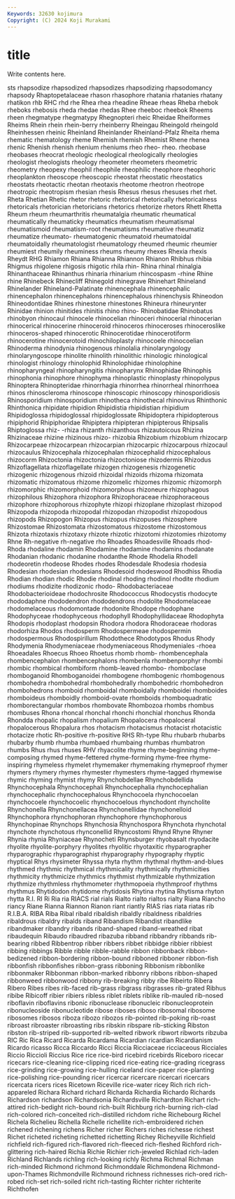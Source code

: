 ```yaml
---
Keywords: 32630 kojimura
Copyright: (C) 2024 Koji Murakami
---
```


# title

Write contents here.



sts rhapsodize rhapsodized rhapsodizes rhapsodizing rhapsodomancy
rhapsody Rhaptopetalaceae rhason rhasophore rhatania rhatanies rhatany rhatikon rhb RHC
rhd rhe Rhea rhea rheadine Rheae rheas Rheba rhebok rheboks
rhebosis rheda rhedae rhedas Rhee rheeboc rheebok Rheems rheen rhegmatype
rhegmatypy Rhegnopteri rheic Rheidae Rheiformes Rheims Rhein rhein rhein-berry rheinberry
Rheingau Rheingold rheingold Rheinhessen rheinic Rheinland Rheinlander Rheinland-Pfalz Rheita rhema
rhematic rhematology rheme Rhemish rhemish Rhemist Rhene rhenea rhenic Rhenish
rhenish rhenium rheniums rheo rheo- rheo. rheobase rheobases rheocrat rheologic
rheological rheologically rheologies rheologist rheologists rheology rheometer rheometers rheometric rheometry
rheopexy rheophil rheophile rheophilic rheophore rheophoric rheoplankton rheoscope rheoscopic rheostat
rheostatic rheostatics rheostats rheotactic rheotan rheotaxis rheotome rheotron rheotrope rheotropic
rheotropism rhesian rhesis Rhesus rhesus rhesuses rhet rhet. Rheta Rhetian
Rhetic rhetor rhetoric rhetorical rhetorically rhetoricalness rhetoricals rhetorician rhetoricians rhetorics
rhetorize rhetors Rhett Rhetta Rheum rheum rheumarthritis rheumatalgia rheumatic rheumatical
rheumatically rheumaticky rheumatics rheumatism rheumatismal rheumatismoid rheumatism-root rheumatisms rheumative rheumatiz
rheumatize rheumato- rheumatogenic rheumatoid rheumatoidal rheumatoidally rheumatologist rheumatology rheumed rheumic
rheumier rheumiest rheumily rheuminess rheums rheumy rhexes Rhexia rhexis Rheydt
RHG Rhiamon Rhiana Rhianna Rhiannon Rhianon Rhibhus rhibia Rhigmus rhigolene
rhigosis rhigotic rhila rhin- Rhina rhinal rhinalgia Rhinanthaceae Rhinanthus rhinaria
rhinarium rhincospasm -rhine Rhine rhine Rhinebeck Rhinecliff Rhinegold rhinegrave Rhinehart
Rhineland Rhinelander Rhineland-Palatinate rhinencephala rhinencephalic rhinencephalon rhinencephalons rhinencephalous rhinenchysis Rhineodon
Rhineodontidae Rhines rhinestone rhinestones Rhineura rhineurynter Rhinidae rhinion rhinitides rhinitis
rhino rhino- Rhinobatidae Rhinobatus rhinobyon rhinocaul rhinocele rhinocelian rhinoceri rhinocerial
rhinocerian rhinocerical rhinocerine rhinoceroid rhinoceros rhinoceroses rhinoceroslike rhinoceros-shaped rhinocerotic Rhinocerotidae
rhinocerotiform rhinocerotine rhinocerotoid rhinochiloplasty rhinocoele rhinocoelian Rhinoderma rhinodynia rhinogenous rhinolalia
rhinolaryngology rhinolaryngoscope rhinolite rhinolith rhinolithic rhinologic rhinological rhinologist rhinology rhinolophid
Rhinolophidae rhinolophine rhinopharyngeal rhinopharyngitis rhinopharynx Rhinophidae Rhinophis rhinophonia rhinophore rhinophyma
rhinoplastic rhinoplasty rhinopolypus Rhinoptera Rhinopteridae rhinorrhagia rhinorrhea rhinorrheal rhinorrhoea rhinos
rhinoscleroma rhinoscope rhinoscopic rhinoscopy rhinosporidiosis Rhinosporidium rhinosporidium rhinotheca rhinothecal rhinovirus
Rhinthonic Rhinthonica rhipidate rhipidion Rhipidistia rhipidistian rhipidium Rhipidoglossa rhipidoglossal rhipidoglossate
Rhipidoptera rhipidopterous rhipiphorid Rhipiphoridae Rhipiptera rhipipteran rhipipterous Rhipsalis Rhiptoglossa rhiz-
-rhiza rhizanth rhizanthous rhizautoicous Rhizina Rhizinaceae rhizine rhizinous rhizo- rhizobia
Rhizobium rhizobium rhizocarp Rhizocarpeae rhizocarpean rhizocarpian rhizocarpic rhizocarpous rhizocaul rhizocaulus
Rhizocephala rhizocephalan rhizocephalid rhizocephalous rhizocorm Rhizoctonia rhizoctonia rhizoctoniose rhizodermis Rhizodus
Rhizoflagellata rhizoflagellate rhizogen rhizogenesis rhizogenetic rhizogenic rhizogenous rhizoid rhizoidal rhizoids
rhizoma rhizomata rhizomatic rhizomatous rhizome rhizomelic rhizomes rhizomic rhizomorph rhizomorphic
rhizomorphoid rhizomorphous rhizoneure rhizophagous rhizophilous Rhizophora rhizophora Rhizophoraceae rhizophoraceous rhizophore
rhizophorous rhizophyte rhizopi rhizoplane rhizoplast rhizopod Rhizopoda rhizopoda rhizopodal rhizopodan
rhizopodist rhizopodous rhizopods Rhizopogon Rhizopus rhizopus rhizopuses rhizosphere Rhizostomae Rhizostomata
rhizostomatous rhizostome rhizostomous Rhizota rhizotaxis rhizotaxy rhizote rhizotic rhizotomi rhizotomies
rhizotomy Rhne Rh-negative rh-negative rho Rhoades Rhoadesville Rhoads rhod- Rhoda
rhodaline rhodamin Rhodamine rhodamine rhodamins rhodanate Rhodanian rhodanic rhodanine rhodanthe
Rhode Rhodelia Rhodell rhodeoretin rhodeose Rhodes rhodes Rhodesdale Rhodesia rhodesia
Rhodesian rhodesian rhodesians Rhodesoid rhodeswood Rhodhiss Rhodia Rhodian rhodian rhodic
Rhodie rhodinal rhoding rhodinol rhodite rhodium rhodiums rhodizite rhodizonic rhodo-
Rhodobacteriaceae Rhodobacterioideae rhodochrosite Rhodococcus Rhodocystis rhodocyte rhododaphne rhododendron rhododendrons rhodolite
Rhodomelaceae rhodomelaceous rhodomontade rhodonite Rhodope rhodophane Rhodophyceae rhodophyceous rhodophyll Rhodophyllidaceae
Rhodophyta Rhodopis rhodoplast rhodopsin Rhodora rhodora Rhodoraceae rhodoras rhodorhiza Rhodos
rhodosperm Rhodospermeae rhodospermin rhodospermous Rhodospirillum Rhodothece Rhodotypos Rhodus Rhody Rhodymenia
Rhodymeniaceae rhodymeniaceous Rhodymeniales -rhoea Rhoeadales Rhoecus Rhoeo Rhoetus rhomb rhomb-
rhombencephala rhombencephalon rhombencephalons rhombenla rhombenporphyr rhombi rhombic rhombical rhombiform rhomb-leaved
rhombo- rhomboclase rhomboganoid Rhomboganoidei rhombogene rhombogenic rhombogenous rhombohedra rhombohedral rhombohedrally
rhombohedric rhombohedron rhombohedrons rhomboid rhomboidal rhomboidally rhomboidei rhomboides rhomboideus rhomboidly
rhomboid-ovate rhomboids rhomboquadratic rhomborectangular rhombos rhombovate Rhombozoa rhombs rhombus rhombuses
Rhona rhoncal rhonchal rhonchi rhonchial rhonchus Rhonda Rhondda rhopalic rhopalism
rhopalium Rhopalocera rhopaloceral rhopalocerous Rhopalura rhos rhotacism rhotacismus rhotacist rhotacistic
rhotacize rhotic Rh-positive rh-positive RHS Rh-type Rhu rhubarb rhubarbs rhubarby
rhumb rhumba rhumbaed rhumbaing rhumbas rhumbatron rhumbs Rhus rhus rhuses
RHV rhyacolite rhyme rhyme-beginning rhyme-composing rhymed rhyme-fettered rhyme-forming rhyme-free rhyme-inspiring
rhymeless rhymelet rhymemaker rhymemaking rhymeproof rhymer rhymers rhymery rhymes rhymester
rhymesters rhyme-tagged rhymewise rhymic rhyming rhymist rhymy Rhynchobdellae Rhynchobdellida Rhynchocephala
Rhynchocephali Rhynchocephalia rhynchocephalian rhynchocephalic rhynchocephalous Rhynchocoela rhynchocoelan rhynchocoele rhynchocoelic rhynchocoelous
rhynchodont rhyncholite Rhynchonella Rhynchonellacea Rhynchonellidae rhynchonelloid Rhynchophora rhynchophoran rhynchophore rhynchophorous
Rhynchopinae Rhynchops Rhynchosia Rhynchospora Rhynchota rhynchotal rhynchote rhynchotous rhynconellid Rhyncostomi
Rhynd Rhyne Rhyner Rhynia rhynia Rhyniaceae Rhynocheti Rhynsburger rhyobasalt rhyodacite
rhyolite rhyolite-porphyry rhyolites rhyolitic rhyotaxitic rhyparographer rhyparographic rhyparographist rhyparography rhypography
rhyptic rhyptical Rhys rhysimeter Rhyssa rhyta rhythm rhythmal rhythm-and-blues rhythmed
rhythmic rhythmical rhythmicality rhythmically rhythmicities rhythmicity rhythmicize rhythmics rhythmist rhythmizable
rhythmization rhythmize rhythmless rhythmometer rhythmopoeia rhythmproof rhythms rhythmus Rhytidodon rhytidome
rhytidosis Rhytina rhytina Rhytisma rhyton rhytta R.I. RI Ri Ria
ria RIACS rial rials Rialto rialto rialtos rialty Riana Riancho
riancy Riane Rianna Riannon Rianon riant riantly RIAS rias riata
riatas rib R.I.B.A. RIBA Riba Ribal ribald ribaldish ribaldly ribaldness
ribaldries ribaldrous ribaldry ribalds riband Ribandism Ribandist ribandlike ribandmaker ribandry
ribands riband-shaped riband-wreathed ribat ribaudequin Ribaudo ribaudred ribazuba ribband ribbandry
ribbands rib-bearing ribbed Ribbentrop ribber ribbers ribbet ribbidge ribbier ribbiest
ribbing ribbings Ribble ribble ribble-rabble ribbon ribbonback ribbon-bedizened ribbon-bordering ribbon-bound
ribboned ribboner ribbon-fish ribbonfish ribbonfishes ribbon-grass ribboning Ribbonism ribbonlike ribbonmaker
Ribbonman ribbon-marked ribbonry ribbons ribbon-shaped ribbonweed ribbonwood ribbony rib-breaking ribby
ribe Ribeirto Ribera Ribero Ribes ribes rib-faced rib-grass ribgrass ribgrasses
rib-grated Ribhus ribibe Ribicoff ribier ribiers ribless riblet riblets riblike
rib-mauled rib-nosed riboflavin riboflavins ribonic ribonuclease ribonucleic ribonucleoprotein ribonucleoside ribonucleotide
ribose riboses riboso ribosomal ribosome ribosomes ribosos riboza ribozo ribozos
rib-pointed rib-poking rib-roast ribroast ribroaster ribroasting ribs ribskin ribspare rib-sticking
Ribston ribston rib-striped rib-supported rib-welted ribwork ribwort ribworts ribzuba RIC
Ric Rica Ricard Ricarda Ricardama Ricardian ricardian Ricardianism Ricardo ricasso
Ricca Riccardo Ricci Riccia Ricciaceae ricciaceous Ricciales Riccio Riccioli Riccius
Rice rice rice-bird ricebird ricebirds Riceboro ricecar ricecars rice-cleaning rice-clipping
riced rice-eating rice-grading ricegrass rice-grinding rice-growing rice-hulling riceland rice-paper rice-planting
rice-polishing rice-pounding ricer ricercar ricercare ricercari ricercars ricercata ricers rices
Ricetown Riceville rice-water ricey Rich rich rich-appareled Richara Richard richard
Richarda Richardia Richardo Richards Richardson richardson Richardsonia Richardsville Richardton Richart
rich-attired rich-bedight rich-bound rich-built Richburg rich-burning rich-clad rich-colored rich-conceited rich-distilled
richdom riche Richebourg Richel Richela Richelieu Richella Richelle richellite rich-embroidered
richen richened richening richens Richer richer Richers riches richesse richest
Richet richeted richeting richetted richetting Richey Richeyville Richfield richfield rich-figured
rich-flavored rich-fleeced rich-fleshed Richford rich-glittering rich-haired Richia Richie Richier rich-jeweled
Richlad rich-laden Richland Richlands richling rich-looking richly Richma Richmal Richman
rich-minded Richmond richmond Richmonddale Richmondena Richmond-upon-Thames Richmondville Richmound richness richnesses
rich-ored rich-robed rich-set rich-soiled richt rich-tasting Richter richter richterite Richthofen

